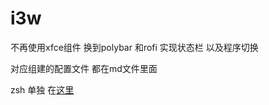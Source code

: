 # i3w

不再使用xfce组件  换到polybar 和rofi 实现状态栏 以及程序切换

对应组建的配置文件 都在md文件里面



zsh 单独 在[这里](https://github.com/joyanhui/oh-my-zsh)
